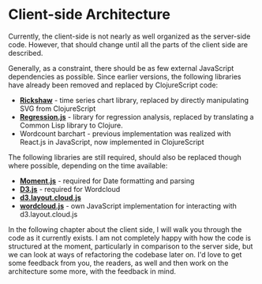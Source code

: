 # Client-side Architecture

Currently, the client-side is not nearly as well organized as the server-side code. However, that should change until all the parts of the client side are described.

Generally, as a constraint, there should be as few external JavaScript dependencies as possible. Since earlier versions, the following libraries have already been removed and replaced by ClojureScript code:

* **[Rickshaw](http://code.shutterstock.com/rickshaw/)** - time series chart library, replaced by directly manipulating SVG from ClojureScript
* **[Regression.js](https://github.com/Tom-Alexander/regression-js)** - library for regression analysis, replaced by translating a Common Lisp library to Clojure.
* Wordcount barchart - previous implementation was realized with React.js in JavaScript, now implemented in ClojureScript

The following libraries are still required, should also be replaced though where possible, depending on the time available:

* **[Moment.js](http://momentjs.com)** - required for Date formatting and parsing
* **[D3.js](http://d3js.org)** - required for Wordcloud
* **[d3.layout.cloud.js](https://github.com/jasondavies/d3-cloud)**
* **[wordcloud.js](https://github.com/matthiasn/BirdWatch/blob/43a9c09493257b9c9b5e9e5644df5f67085feb84/Clojure-Websockets/MainApp/resources/public/js/wordcloud.js)** - own JavaScript implementation for interacting with d3.layout.cloud.js

In the following chapter about the client side, I will walk you through the code as it currently exists. I am not completely happy with how the code is structured at the moment, particularly in comparison to the server side, but we can look at ways of refactoring the codebase later on. I'd love to get some feedback from you, the readers, as well and then work on the architecture some more, with the feedback in mind.